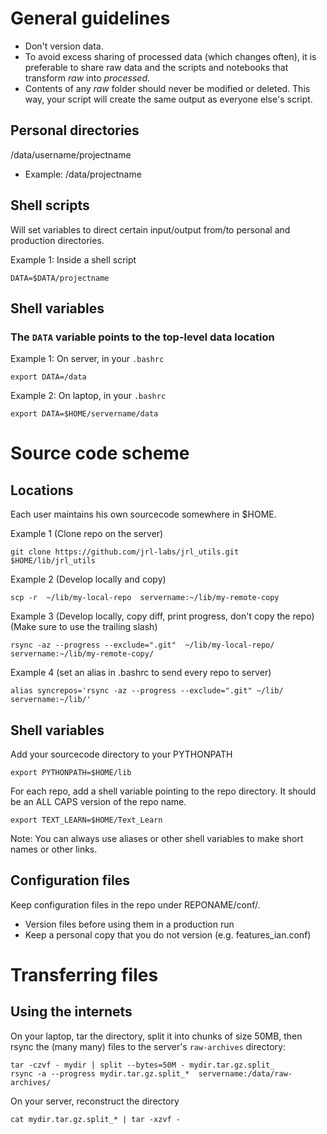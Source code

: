 General guidelines
==================

* Don't version data.
* To avoid excess sharing of processed data (which changes often), it is preferable to share raw data and the scripts and notebooks that transform *raw* into *processed*.  
* Contents of any *raw* folder should never be modified or deleted.  This way, your script will create the same output as everyone else's script.


Personal directories
--------------------
/data/username/projectname
* Example: /data/projectname


Shell scripts
-------------
Will set variables to direct certain input/output from/to personal and production directories.

Example 1:  Inside a shell script

    DATA=$DATA/projectname

Shell variables
---------------
### The `DATA` variable points to the top-level data location

Example 1: On server, in your `.bashrc`

    export DATA=/data

Example 2: On laptop, in your `.bashrc`

    export DATA=$HOME/servername/data


Source code scheme
==================

Locations
---------
Each user maintains his own sourcecode somewhere in $HOME.

Example 1 (Clone repo on the server)

    git clone https://github.com/jrl-labs/jrl_utils.git  $HOME/lib/jrl_utils

Example 2 (Develop locally and copy)

    scp -r  ~/lib/my-local-repo  servername:~/lib/my-remote-copy

Example 3 (Develop locally, copy diff, print progress, don't copy the repo)
(Make sure to use the trailing slash)

    rsync -az --progress --exclude=".git"  ~/lib/my-local-repo/  servername:~/lib/my-remote-copy/

Example 4 (set an alias in .bashrc to send every repo to server)

    alias syncrepos='rsync -az --progress --exclude=".git" ~/lib/ servername:~/lib/'

Shell variables
---------------
Add your sourcecode directory to your PYTHONPATH

    export PYTHONPATH=$HOME/lib

For each repo, add a shell variable pointing to the repo directory.  It should be an ALL CAPS version of the repo name.

    export TEXT_LEARN=$HOME/Text_Learn

Note:  You can always use aliases or other shell variables to make short names or other links.


Configuration files
-------------------
Keep configuration files in the repo under REPONAME/conf/.
* Version files before using them in a production run
* Keep a personal copy that you do not version (e.g. features_ian.conf)


Transferring files
==================

Using the internets
-------------------
On your laptop, tar the directory, split it into chunks of size 50MB, then rsync the (many many) files to the server's `raw-archives` directory:

    tar -czvf - mydir | split --bytes=50M - mydir.tar.gz.split_
    rsync -a --progress mydir.tar.gz.split_*  servername:/data/raw-archives/

On your server, reconstruct the directory

    cat mydir.tar.gz.split_* | tar -xzvf -




